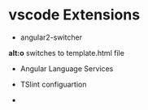 vscode Extensions
=================

- angular2-switcher

**alt:o** switches to template.html file

- Angular Language Services

- TSlint configuartion

- 